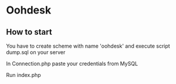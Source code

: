 # Oohdesk

## How to start

You have to create scheme with name 'oohdesk' and execute script dump.sql on your server

In Connection.php paste your credentials from MySQL

Run index.php
